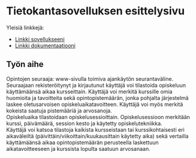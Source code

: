 # Tietokantasovelluksen esittelysivu

Yleisiä linkkejä:

* [Linkki sovellukseeni](http://hexparvi.users.cs.helsinki.fi/tsoha)
* [Linkki dokumentaatiooni](https://github.com/hexparvi/Opiskeluajan-seuraaja/blob/master/doc/dokumentaatio.pdf)

## Työn aihe

Opintojen seuraaja: www-sivulla toimiva ajankäytön seurantaväline.  
Seuraajaan rekisteröitynyt ja kirjautunut käyttäjä voi tilastoida opiskeluun käyttämäänsä aikaa kursseittain. Käyttäjä voi merkitä kurssille omia huomioita ja tavoitteita sekä opintopistemäärän, jonka pohjalta järjestelmä laskee oletusarvoisen opiskeluaikatavoitteen. Käyttäjä voi myös merkitä kokeista saatuja pistemääriä ja arvosanoja.  
Opiskeluaika tilastoidaan opiskelusessioittain. Opiskelusessioon merkitään kurssi, päivämäärä, session kesto ja käytetty opiskelutekniikka.  
Käyttäjä voi katsoa tilastoja kaikista kursseistaan tai kurssikohtaisesti eri aikaväleiltä (päivittäin/viikoittain/kuukausittain käytetty aika) sekä vertailla käyttämäänsä aikaa opintopistemäärän perusteella laskettuun aikatavoitteeseen ja kurssista lopulta saatuun arvosanaan.
